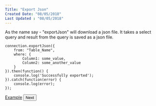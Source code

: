 ```yaml
---
Title: "Export Json"
Created Date: "08/05/2018"
Last Updated : "08/05/2018"
---
```


As the name say - "exportJson" will download a json file. It takes a select query and result from the query is saved as a json file.

```
connection.exportJson({
    from: "Table_Name",
    where: {
        Column1: some_value,
        Column2: some_another_value
    }
}).then(function() {
    console.log('Successfully exported');
}).catch(function(error) {
    console.log(error);
});
```

<p class="margin-top-40px center-align">
    <a class="btn info" target="_blank" href="/example/export_json">Example</a>
    <button class="btn info btnNext">Next</button>
</p>
